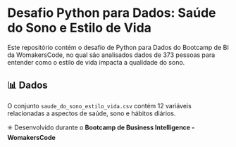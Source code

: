 # Desafio Python para Dados: Saúde do Sono e Estilo de Vida

Este repositório contém o desafio de Python para Dados do Bootcamp de BI da WomakersCode, no qual são analisados dados de 373 pessoas para entender como o estilo de vida impacta a qualidade do sono.

## 📊 Dados

O conjunto `saude_do_sono_estilo_vida.csv` contém 12 variáveis relacionadas a aspectos de saúde, sono e hábitos diários.  


✳️ Desenvolvido durante o **Bootcamp de Business Intelligence - WomakersCode**



